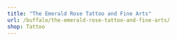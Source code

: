 ```yaml
---
title: "The Emerald Rose Tattoo and Fine Arts"
url: /buffalo/the-emerald-rose-tattoo-and-fine-arts/
shop: Tattoo
---
```

